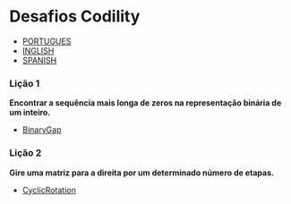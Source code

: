 # Desafios Codility

- [PORTUGUES](https://github.com/AguiarVicente/Codility/blob/main/Portugues.md)
- [INGLISH](https://github.com/AguiarVicente/Codility/blob/main/Ingles.md)
- [SPANISH](https://github.com/AguiarVicente/Codility/blob/main/Espanhol.md)

### Lição 1
__Encontrar a sequência mais longa de zeros na representação binária de um inteiro.__

- [BinaryGap](https://github.com/AguiarVicente/Codility/blob/main/BinaryGap.js)

### Lição 2
__Gire uma matriz para a direita por um determinado número de etapas.__
- [CyclicRotation](https://github.com/AguiarVicente/Codility/blob/main/CyclicRotation.js)